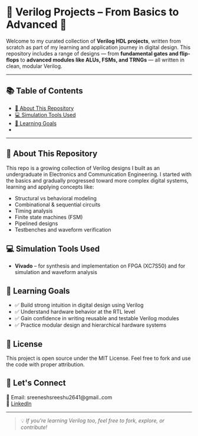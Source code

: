 # 🧠 Verilog Projects – From Basics to Advanced 🚀

Welcome to my curated collection of **Verilog HDL projects**, written from scratch as part of my learning and application journey in digital design. This repository includes a range of designs — from **fundamental gates and flip-flops** to **advanced modules like ALUs, FSMs, and TRNGs** — all written in clean, modular Verilog.

---

## 📚 Table of Contents

- [🎯 About This Repository](#-about-this-repository)
- [💻 Simulation Tools Used](#-simulation-tools-used)
- [🧠 Learning Goals](#-learning-goals)
- 

---

## 🎯 About This Repository

This repo is a growing collection of Verilog designs I built as an undergraduate in Electronics and Communication Engineering. I started with the basics and gradually progressed toward more complex digital systems, learning and applying concepts like:

- Structural vs behavioral modeling  
- Combinational & sequential circuits  
- Timing analysis  
- Finite state machines (FSM)  
- Pipelined designs  
- Testbenches and waveform verification  

## 💻 Simulation Tools Used

- **Vivado** – for synthesis and implementation on FPGA (XC7S50)  and for simulation and waveform analysis  

## 🧠 Learning Goals

- ✅ Build strong intuition in digital design using Verilog  
- ✅ Understand hardware behavior at the RTL level  
- ✅ Gain confidence in writing reusable and testable Verilog modules  
- ✅ Practice modular design and hierarchical hardware systems

## 📝 License

This project is open source under the MIT License. Feel free to fork and use the code with proper attribution.

## 🙌 Let's Connect

📧 Email: sreeneshsreeshu2641@gmail..com  
🔗 [LinkedIn](https://www.linkedin.com/in/sreenesh-ks/)  


---

> 💡 *If you're learning Verilog too, feel free to fork, explore, or contribute!*

